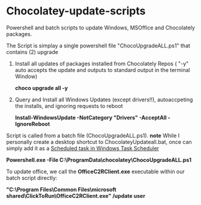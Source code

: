 # Chocolatey-update-scripts
Powershell and batch scripts to update Windows, MSOffice and Chocolately packages. 

The Script is simplay a single powershell file "ChocoUpgradeALL.ps1" that contains (2) upgrade 

1. Install all updates of packages installed from Chocolately Repos ( "-y" auto accepts the update and outputs to standard output in the terminal Window)
    
    **choco upgrade all -y**
    
2. Query and Install all Windows Updates (except drivers!!), autoaccpeting the installs, and ignoring requests to reboot

   **Install-WindowsUpdate -NotCategory "Drivers" -AcceptAll  -IgnoreReboot**
   
   
Script is called from a batch file (ChocoUpgradeALL.ps1).
**note** While I personally create a desktop shortcut to ChocolateyUpdateall.bat, once can simply add it as a [Scheduled task in Windows Task Scheduler](https://blog.netwrix.com/2018/07/03/how-to-automate-powershell-scripts-with-task-scheduler/)

  **Powershell.exe -File C:\ProgramData\chocolatey\ChocoUpgradeALL.ps1**
  
 
To update office, we call the **OfficeC2RClient.exe** executable within our batch script directly:

  **"C:\Program Files\Common Files\microsoft shared\ClickToRun\OfficeC2RClient.exe" /update user**
